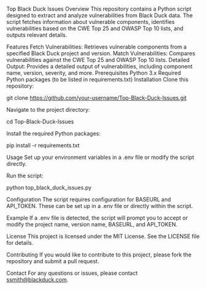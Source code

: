 Top Black Duck Issues
Overview
This repository contains a Python script designed to extract and analyze vulnerabilities from Black Duck data. The script fetches information about vulnerable components, identifies vulnerabilities based on the CWE Top 25 and OWASP Top 10 lists, and outputs relevant details.

Features
Fetch Vulnerabilities: Retrieves vulnerable components from a specified Black Duck project and version.
Match Vulnerabilities: Compares vulnerabilities against the CWE Top 25 and OWASP Top 10 lists.
Detailed Output: Provides a detailed output of vulnerabilities, including component name, version, severity, and more.
Prerequisites
Python 3.x
Required Python packages (to be listed in requirements.txt)
Installation
Clone this repository:

git clone https://github.com/your-username/Top-Black-Duck-Issues.git

Navigate to the project directory:

cd Top-Black-Duck-Issues

Install the required Python packages:

pip install -r requirements.txt

Usage
Set up your environment variables in a .env file or modify the script directly.

Run the script:

python top_black_duck_issues.py

Configuration
The script requires configuration for BASEURL and API_TOKEN. These can be set up in a .env file or directly within the script.

Example
If a .env file is detected, the script will prompt you to accept or modify the project name, version name, BASEURL, and API_TOKEN.

License
This project is licensed under the MIT License. See the LICENSE file for details.

Contributing
If you would like to contribute to this project, please fork the repository and submit a pull request.

Contact
For any questions or issues, please contact ssmith@blackduck.com.

